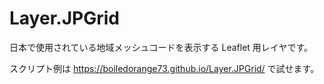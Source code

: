 # Layer.JPGrid

日本で使用されている地域メッシュコードを表示する Leaflet 用レイヤです。

スクリプト例は https://boiledorange73.github.io/Layer.JPGrid/ で試せます。
